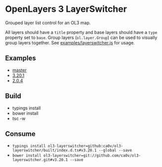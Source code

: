# OpenLayers 3 LayerSwitcher

Grouped layer list control for an OL3 map.

All layers should have a `title` property and base layers should have a `type` property set to `base`. Group layers (`ol.layer.Group`) can be used to visually group layers together. See [examples/layerswitcher.js](examples/layerswitcher.js) for usage.

## Examples

* [master](https://rawgit.com/ca0v/ol3-layerswitcher/master/rawgit.html)
* [3.20.1](https://rawgit.com/ca0v/ol3-layerswitcher/v3.20.1/rawgit.html)
* [2.0.4](https://cdn.rawgit.com/ca0v/ol3-layerswitcher/v2.0.4/rawgit.html)

## Build

* typings install
* bower install
* tsc -w

## Consume

* `typings install ol3-layerswitcher=github:ca0v/ol3-layerswitcher/built/index.d.ts#v3.20.1 --global --save`
* `bower install ol3-layerswitcher=git://github.com/ca0v/ol3-layerswitcher.git#v3.20.1 --save`
